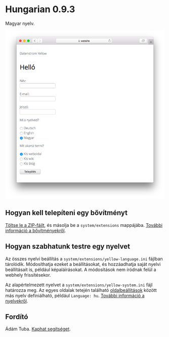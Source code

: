 # Hungarian 0.9.3

Magyar nyelv.

<p align="center"><img src="SCREENSHOT.png" alt="Képernyőkép"></p>

## Hogyan kell telepíteni egy bővítményt

[Töltse le a ZIP-fájlt](https://github.com/annaesvensson/yellow-language/raw/main/downloads/hungarian.zip), és másolja be a `system/extensions` mappájába. [További információ a bővítményekről](https://github.com/annaesvensson/yellow-update).

## Hogyan szabhatunk testre egy nyelvet

Az összes nyelvi beállítás a `system/extensions/yellow-language.ini` fájlban tárolódik. Módosíthatja ezeket a beállításokat, és hozzáadhatja saját nyelvi beállításait is, például képaláírásokat. A módosítások nem íródnak felül a webhely frissítésekor.

Az alapértelmezett nyelvet a `system/extensions/yellow-system.ini` fájl határozza meg. Az egyes oldalak tetején található [oldalbeállítások](https://github.com/annaesvensson/yellow-core#settings-page) között más nyelv definiálható, például `Language: hu`. [További információ a nyelvekről](https://datenstrom.se/yellow/help/how-to-customise-languages).

## Fordító

Ádám Tuba. [Kaphat segítséget](https://datenstrom.se/yellow/help/).
